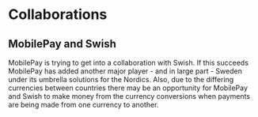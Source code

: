 # Collaborations

## MobilePay and Swish

MobilePay is trying to get into a collaboration with Swish. If this succeeds MobilePay has added another major player - and in large part - Sweden under its umbrella solutions for the Nordics. Also, due to the differing currencies between countries there may be an opportunity for MobilePay and Swish to make money from the currency conversions when payments are being made from one currency to another.
